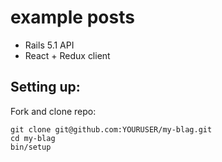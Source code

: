 # example posts

- Rails 5.1 API
- React + Redux client

## Setting up:

Fork and clone repo:

    git clone git@github.com:YOURUSER/my-blag.git
    cd my-blag
    bin/setup

